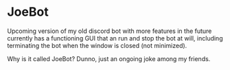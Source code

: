 # JoeBot
Upcoming version of my old discord bot with more features in the future
currently has a functioning GUI that an run and stop the bot at will, including terminating the bot when the window is closed (not minimized).

Why is it called JoeBot? Dunno, just an ongoing joke among my friends.
